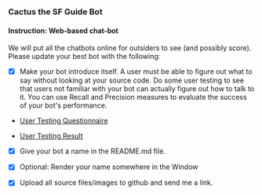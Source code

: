 ### Cactus the SF Guide Bot

#### Instruction: Web-based chat-bot

We will put all the chatbots online for outsiders to see (and possibly score). Please update your best bot with the following:

- [x] Make your bot introduce itself. A user must be able to figure out what to say without looking at your source code. Do some user testing to see that users not familiar with your bot can actually figure out how to talk to it. You can use Recall and Precision measures to evaluate the success of your bot's performance.

- [User Testing Questionnaire](#)

- [User Testing Result](#)
	
- [x] Give your bot a name in the README.md file.
	
- [x] Optional: Render your name somewhere in the Window
	
- [x] Upload all source files/images to github and send me a link.
